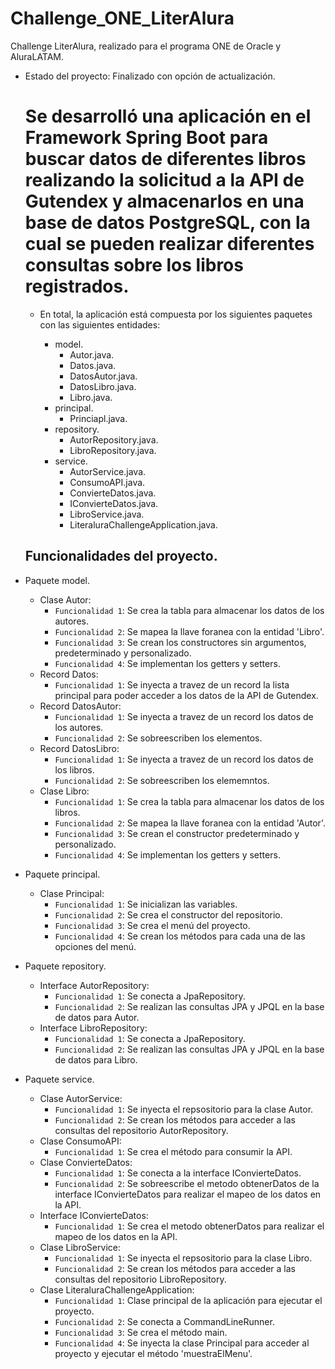 # Challenge_ONE_LiterAlura
Challenge LiterAlura, realizado para el programa ONE de Oracle y AluraLATAM.

- Estado del proyecto: Finalizado con opción de actualización.
  # Se desarrolló una aplicación en el Framework Spring Boot para buscar datos de diferentes libros realizando la solicitud a la API de Gutendex y almacenarlos en una base de datos PostgreSQL, con la cual se pueden realizar diferentes consultas sobre los libros registrados.
  - En total, la aplicación está compuesta por los siguientes paquetes con las siguientes entidades:

    - model.
      - Autor.java.
      - Datos.java.
      - DatosAutor.java.
      - DatosLibro.java.
      - Libro.java.
    - principal.
      - Princiapl.java.
    - repository.
      - AutorRepository.java.
      - LibroRepository.java.
    - service.
      - AutorService.java.
      - ConsumoAPI.java.
      - ConvierteDatos.java.
      - IConvierteDatos.java.
      - LibroService.java.
      - LiteraluraChallengeApplication.java.

  ## Funcionalidades del proyecto.

- Paquete model.
  - Clase Autor:
    - `Funcionalidad 1`: Se crea la tabla para almacenar los datos de los autores.
    - `Funcionalidad 2`: Se mapea la llave foranea con la entidad 'Libro'.
    - `Funcionalidad 3`: Se crean los constructores sin argumentos, predeterminado y personalizado.
    - `Funcionalidad 4`: Se implementan los getters y setters.
  - Record Datos:
    - `Funcionalidad 1`: Se inyecta a travez de un record la lista principal para poder acceder a los datos de la API de Gutendex.
  - Record DatosAutor:
    - `Funcionalidad 1`: Se inyecta a travez de un record los datos de los autores.
    - `Funcionalidad 2`: Se sobreescriben los elementos.
  - Record DatosLibro:
    - `Funcionalidad 1`: Se inyecta a travez de un record los datos de los libros.
    - `Funcionalidad 2`: Se sobreescriben los elememntos.
  - Clase Libro:
    - `Funcionalidad 1`: Se crea la tabla para almacenar los datos de los libros.
    - `Funcionalidad 2`: Se mapea la llave foranea con la entidad 'Autor'.
    - `Funcionalidad 3`: Se crean el constructor predeterminado y personalizado.
    - `Funcionalidad 4`: Se implementan los getters y setters.
- Paquete principal.
  - Clase Principal:
    - `Funcionalidad 1`: Se inicializan las variables.
    - `Funcionalidad 2`: Se crea el constructor del repositorio.
    - `Funcionalidad 3`: Se crea el menú del proyecto.
    - `Funcionalidad 4`: Se crean los métodos para cada una de las opciones del menú.
- Paquete repository.
  - Interface AutorRepository:
    - `Funcionalidad 1`: Se conecta a JpaRepository.
    - `Funcionalidad 2`: Se realizan las consultas JPA y JPQL en la base de datos para Autor.
  - Interface LibroRepository:
    - `Funcionalidad 1`: Se conecta a JpaRepository.
    - `Funcionalidad 2`: Se realizan las consultas JPA y JPQL en la base de datos para Libro.
- Paquete service.
  - Clase AutorService:
    - `Funcionalidad 1`: Se inyecta el repsositorio para la clase Autor.
    - `Funcionalidad 2`: Se crean los métodos para acceder a las consultas del repositorio AutorRepository.
  - Clase ConsumoAPI:
    - `Funcionalidad 1`: Se crea el método para consumir la API.
  - Clase ConvierteDatos:
    - `Funcionalidad 1`: Se conecta a la interface IConvierteDatos.
    - `Funcionalidad 2`: Se sobreescribe el metodo obtenerDatos de la interface IConvierteDatos para realizar el mapeo de los datos en la API.
  - Interface IConvierteDatos:
    - `Funcionalidad 1`: Se crea el metodo obtenerDatos para realizar el mapeo de los datos en la API.
  - Clase LibroService:
    - `Funcionalidad 1`: Se inyecta el repsositorio para la clase Libro.
    - `Funcionalidad 2`: Se crean los métodos para acceder a las consultas del repositorio LibroRepository.
  - Clase LiteraluraChallengeApplication:
    - `Funcionalidad 1`: Clase principal de la aplicación para ejecutar el proyecto.
    - `Funcionalidad 2`: Se conecta a CommandLineRunner.
    - `Funcionalidad 3`: Se crea el método main.
    - `Funcionalidad 4`: Se inyecta la clase Principal para acceder al proyecto y ejecutar el método 'muestraElMenu'.
